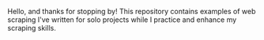 Hello, and thanks for stopping by! This repository contains examples of web scraping I've written for solo projects while I practice and enhance my scraping skills.

